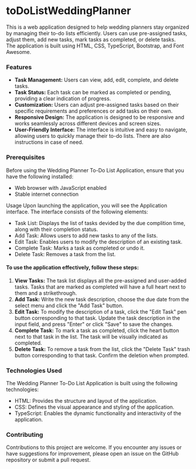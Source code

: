 # toDoListWeddingPlanner

<p>This is a web application designed to help wedding planners stay organized by managing their to-do lists efficiently. 
  Users can use pre-assigned tasks, adjust them, add new tasks, mark tasks as completed, or delete tasks.<br>
  The application is built using HTML, CSS, TypeScript, Bootstrap, and Font Awesome.</p>

<h3>Features</h3>
<ul>
  <li><b>Task Management:</b> Users can view, add, edit, complete, and delete tasks.</li>
  <li><b>Task Status:</b> Each task can be marked as completed or pending, providing a clear indication of progress.</li>
<li><b>Customization:</b> Users can adjust pre-assigned tasks based on their specific requirements and preferences or add tasks on their own.</li>
  <li><b>Responsive Design:</b> The application is designed to be responsive and works seamlessly across different devices and screen sizes.</li>
  <li><b>User-Friendly Interface:</b> The interface is intuitive and easy to navigate, allowing users to quickly manage their to-do lists. There are also instructions in case of need.</li>
</ul>
  <h3>Prerequisites</h3>
Before using the Wedding Planner To-Do List Application, ensure that you have the following installed:
<ul>
  <li>Web browser with JavaScript enabled</li>
  <li>Stable internet connection</li>
  </ul

<h3>Usage</h3>
Upon launching the application, you will see the Application interface. The interface consists of the following elements:
<ul>
  <li>Task List: Displays the list of tasks devided by the due complition time, along with their completion status.</li>
  <li>Add Task: Allows users to add new tasks to any of the lists.</li>
  <li>Edit Task: Enables users to modify the description of an existing task.</li>
  <li>Complete Task: Marks a task as completed or undo it.</li>
  <li>Delete Task: Removes a task from the list.</li>
  </ul>
  
<h4>To use the application effectively, follow these steps:</h4>
<ol>
  <li><b>View Tasks:</b> The task list displays all the pre-assigned and user-added tasks. Tasks that are marked as completed will have a full heart next to them and a strikethrough.</li>
  <li><b>Add Task:</b> Write the new task description, choose the due date from the select menu and click the "Add Task" button.</li>
<li><b>Edit Task:</b> To modify the description of a task, click the "Edit Task" pen button corresponding to that task. Update the task description in the input field, and press "Enter" or click "Save" to save the changes.</li>
  <li><b>Complete Task:</b> To mark a task as completed, click the heart button next to that task in the list. The task will be visually indicated as completed.</li>
  <li><b>Delete Task:</b> To remove a task from the list, click the "Delete Task" trash button corresponding to that task. Confirm the deletion when prompted.</li>
  </ol>
  
<h3>Technologies Used</h3>
The Wedding Planner To-Do List Application is built using the following technologies:
<ul>
  <li>HTML: Provides the structure and layout of the application.</li>
  <li>CSS: Defines the visual appearance and styling of the application.</li>
  <li>TypeScript: Enables the dynamic functionality and interactivity of the application.</li>
</ul>

<h3>Contributing</h3>
Contributions to this project are welcome. If you encounter any issues or have suggestions for improvement, please open an issue on the GitHub repository or submit a pull request.
